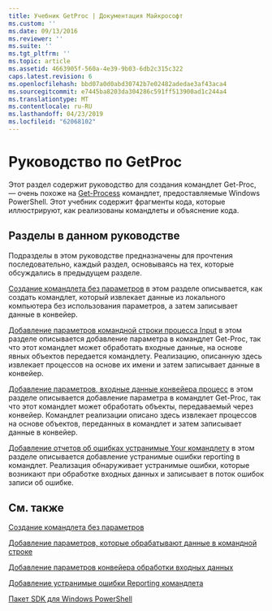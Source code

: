 ```yaml
---
title: Учебник GetProc | Документация Майкрософт
ms.custom: ''
ms.date: 09/13/2016
ms.reviewer: ''
ms.suite: ''
ms.tgt_pltfrm: ''
ms.topic: article
ms.assetid: 4663905f-560a-4e39-9b03-6db2c315c322
caps.latest.revision: 6
ms.openlocfilehash: bbd07a0d0abd30742b7e02482adedae3af43aca4
ms.sourcegitcommit: e7445ba8203da304286c591ff513900ad1c244a4
ms.translationtype: MT
ms.contentlocale: ru-RU
ms.lasthandoff: 04/23/2019
ms.locfileid: "62068102"
---
```

# <a name="getproc-tutorial"></a>Руководство по GetProc

Этот раздел содержит руководство для создания командлет Get-Proc, — очень похоже на [Get-Process](/powershell/module/Microsoft.PowerShell.Management/Get-Process) командлет, предоставляемые Windows PowerShell. Этот учебник содержит фрагменты кода, которые иллюстрируют, как реализованы командлеты и объяснение кода.

## <a name="topics-in-this-tutorial"></a>Разделы в данном руководстве

Подразделы в этом руководстве предназначены для прочтения последовательно, каждый раздел, основываясь на тех, которые обсуждались в предыдущем разделе.

[Создание командлета без параметров](./creating-a-cmdlet-without-parameters.md) в этом разделе описывается, как создать командлет, который извлекает данные из локального компьютера без использования параметров, а затем записывает данные в конвейер.

[Добавление параметров командной строки процесса Input](./adding-parameters-that-process-command-line-input.md) в этом разделе описывается добавление параметра в командлет Get-Proc, так что этот командлет может обработать входные данные, на основе явных объектов передается командлету. Реализацию, описанную здесь извлекает процессов на основе их имени и затем записывает данные в конвейер.

[Добавление параметров, входные данные конвейера процесс](./adding-parameters-that-process-pipeline-input.md) в этом разделе описывается добавление параметра в командлет Get-Proc, так что этот командлет может обработать объекты, передаваемый через конвейер. Командлет реализации описано здесь извлекает процессов на основе объектов, переданных в командлет и затем записывает данные в конвейер.

[Добавление отчетов об ошибках устранимые Your командлету](./adding-non-terminating-error-reporting-to-your-cmdlet.md) в этом разделе описывается добавление устранимые ошибки reporting в командлет. Реализация обнаруживает устранимые ошибки, которые возникают при обработке входных данных и записывает в поток ошибок записи об ошибке.

## <a name="see-also"></a>См. также

[Создание командлета без параметров](./creating-a-cmdlet-without-parameters.md)

[Добавление параметров, которые обрабатывают данные в командной строке](./adding-parameters-that-process-command-line-input.md)

[Добавление параметров конвейера обработки входных данных](./adding-parameters-that-process-pipeline-input.md)

[Добавление устранимые ошибки Reporting командлета](./adding-non-terminating-error-reporting-to-your-cmdlet.md)

[Пакет SDK для Windows PowerShell](../windows-powershell-reference.md)
